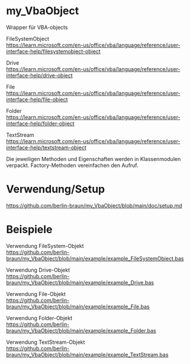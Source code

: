 # my_VbaObject
Wrapper für VBA-objects

FileSystemObject <br>
https://learn.microsoft.com/en-us/office/vba/language/reference/user-interface-help/filesystemobject-object

Drive <br>
https://learn.microsoft.com/en-us/office/vba/language/reference/user-interface-help/drive-object

File <br>
https://learn.microsoft.com/en-us/office/vba/language/reference/user-interface-help/file-object

Folder <br>
https://learn.microsoft.com/en-us/office/vba/language/reference/user-interface-help/folder-object

TextStream <br>
https://learn.microsoft.com/en-us/office/vba/language/reference/user-interface-help/textstream-object

Die jeweiligen Methoden und Eigenschaften werden in Klassenmodulen verpackt. Factory-Methoden vereinfachen den Aufruf.

# Verwendung/Setup
https://github.com/berlin-braun/my_VbaObject/blob/main/doc/setup.md

# Beispiele 
Verwendung FileSystem-Objekt<br>
https://github.com/berlin-braun/my_VbaObject/blob/main/example/example_FileSystemObject.bas

Verwendung Drive-Objekt<br>
https://github.com/berlin-braun/my_VbaObject/blob/main/example/example_Drive.bas

Verwendung File-Objekt<br>
https://github.com/berlin-braun/my_VbaObject/blob/main/example/example_File.bas

Verwendung Folder-Objekt<br>
https://github.com/berlin-braun/my_VbaObject/blob/main/example/example_Folder.bas

Verwendung TextStream-Objekt<br>
https://github.com/berlin-braun/my_VbaObject/blob/main/example/example_TextStream.bas
